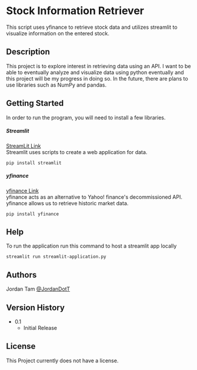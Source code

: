 # Stock Information Retriever

This script uses yfinance to retrieve stock data and utilizes streamlit to visualize information on the entered stock.


## Description

This project is to explore interest in retrieving data using an API. I want to be able to 
eventually analyze and visualize data using python eventually
and this project will be my progress in doing so. In the future, there are plans
to use libraries such as NumPy and pandas.


## Getting Started
In order to run the program, you will need to install a few libraries.

##### Streamlit
[StreamLit Link](https://streamlit.io/)
<br /> Streamlit uses scripts to create a web application for data.
```
pip install streamlit
```

##### yfinance
[yfinance Link](https://pypi.org/project/yfinance/)
<br /> yfinance acts as an alternative to Yahoo! finance's decommissioned API. yfinance allows us to retrieve historic market data.
```
pip install yfinance
```

## Help

To run the application run this command to host a streamlit app locally
```
streamlit run streamlit-application.py
```

## Authors

Jordan Tam
[@JordanDotT](https://github.com/JordanDotT)

## Version History

* 0.1
    * Initial Release

## License

This Project currently does not have a license.

